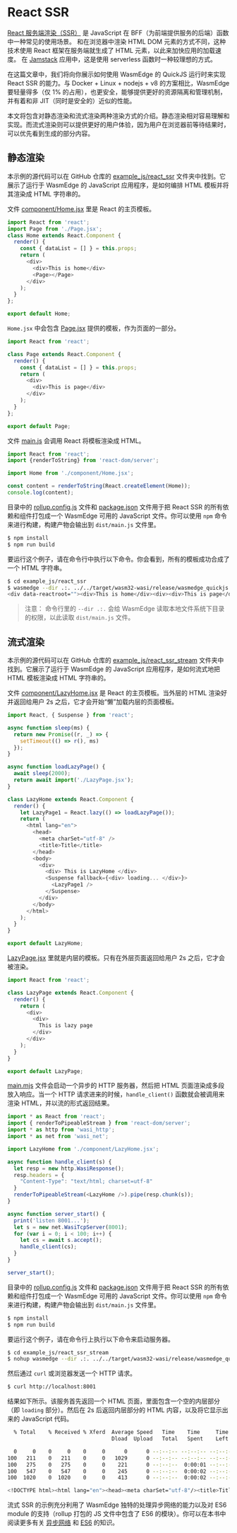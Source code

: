 # React SSR

[React 服务端渲染（SSR）](https://medium.com/jspoint/a-beginners-guide-to-react-server-side-rendering-ssr-bf3853841d55) 是 JavaScript 在 BFF（为前端提供服务的后端）函数中一种常见的使用场景。
和在浏览器中渲染 HTML DOM 元素的方式不同，这种技术使用 React 框架在服务端就生成了 HTML 元素，以此来加快应用的加载速度。
在 [Jamstack](https://jamstack.org/) 应用中，这是使用 serverless 函数时一种较理想的方式。

在这篇文章中，我们将向你展示如何使用 WasmEdge 的 QuickJS 运行时来实现 React SSR 的能力。与 Docker + Linux + nodejs + v8 的方案相比，WasmEdge 要轻量得多（仅 1% 的占用），也更安全，能够提供更好的资源隔离和管理机制，并有着和非 JIT（同时是安全的）近似的性能。

本文将包含对静态渲染和流式渲染两种渲染方式的介绍。静态渲染相对容易理解和实现。而流式渲染则可以提供更好的用户体验，因为用户在浏览器前等待结果时，可以优先看到生成的部分内容。

## 静态渲染

本示例的源代码可以在 GitHub 仓库的 [example_js/react_ssr](https://github.com/second-state/wasmedge-quickjs/tree/main/example_js/react_ssr) 文件夹中找到。它展示了运行于 WasmEdge 的 JavaScript 应用程序，是如何编排 HTML 模板并将其渲染成 HTML 字符串的。

文件 [component/Home.jsx](https://github.com/second-state/wasmedge-quickjs/blob/main/example_js/react_ssr/component/Home.jsx) 里是 React 的主页模板。

```javascript
import React from 'react';
import Page from './Page.jsx';
class Home extends React.Component {
  render() {
    const { dataList = [] } = this.props;
    return (
      <div>
        <div>This is home</div>
        <Page></Page>
      </div>
    );
  }
};

export default Home;
```

`Home.jsx` 中会包含 [Page.jsx](https://github.com/second-state/wasmedge-quickjs/blob/main/example_js/react_ssr/component/Page.jsx) 提供的模板，作为页面的一部分。

```javascript
import React from 'react';

class Page extends React.Component {
  render() {
    const { dataList = [] } = this.props;
    return (
      <div>
        <div>This is page</div>
      </div>
    );
  }
};

export default Page;
```

文件 [main.js](https://github.com/second-state/wasmedge-quickjs/blob/main/example_js/react_ssr/main.js) 会调用 React 将模板渲染成 HTML。

```javascript
import React from 'react';
import {renderToString} from 'react-dom/server';

import Home from './component/Home.jsx';

const content = renderToString(React.createElement(Home));
console.log(content);
```

目录中的 [rollup.config.js](https://github.com/second-state/wasmedge-quickjs/blob/main/example_js/react_ssr/rollup.config.js) 文件和 [package.json](https://github.com/second-state/wasmedge-quickjs/blob/main/example_js/react_ssr/package.json) 文件用于把 React SSR 的所有依赖和组件打包成一个 WasmEdge 可用的 JavaScript 文件。你可以使用 `npm` 命令来进行构建，构建产物会输出到 `dist/main.js` 文件里。

```bash
$ npm install
$ npm run build
```

要运行这个例子，请在命令行中执行以下命令。你会看到，所有的模板成功合成了一个 HTML 字符串。

```bash
$ cd example_js/react_ssr
$ wasmedge --dir .:. ../../target/wasm32-wasi/release/wasmedge_quickjs.wasm dist/main.js
<div data-reactroot=""><div>This is home</div><div><div>This is page</div></div></div>
```

> 注意： 命令行里的 `--dir .:.` 会给 WasmEdge 读取本地文件系统下目录的权限，以此读取 `dist/main.js` 文件。

## 流式渲染

本示例的源代码可以在 GitHub 仓库的 [example_js/react_ssr_stream](https://github.com/second-state/wasmedge-quickjs/tree/main/example_js/react_ssr_stream) 文件夹中找到。它展示了运行于 WasmEdge 的 JavaScript 应用程序，是如何流式地把 HTML 模板渲染成 HTML 字符串的。

文件 [component/LazyHome.jsx](https://github.com/second-state/wasmedge-quickjs/blob/main/example_js/react_ssr_stream/component/LazyHome.jsx) 是 React 的主页模板。当外层的 HTML 渲染好并返回给用户 2s 之后，它才会开始“懒”加载内层的页面模板。

```javascript
import React, { Suspense } from 'react';

async function sleep(ms) {
  return new Promise((r, _) => {
    setTimeout(() => r(), ms)
  });
}

async function loadLazyPage() {
  await sleep(2000);
  return await import('./LazyPage.jsx');
}

class LazyHome extends React.Component {
  render() {
    let LazyPage1 = React.lazy(() => loadLazyPage());
    return (
      <html lang="en">
        <head>
          <meta charSet="utf-8" />
          <title>Title</title>
        </head>
        <body>
          <div>
            <div> This is LazyHome </div>
            <Suspense fallback={<div> loading... </div>}>
              <LazyPage1 />
            </Suspense>
          </div>
        </body>
      </html>
    );
  }
}

export default LazyHome;
```

[LazyPage.jsx](https://github.com/second-state/wasmedge-quickjs/blob/main/example_js/react_ssr_stream/component/LazyPage.jsx) 里就是内层的模板。只有在外层页面返回给用户 2s 之后，它才会被渲染。

```javascript
import React from 'react';

class LazyPage extends React.Component {
  render() {
    return (
      <div>
        <div>
          This is lazy page
        </div>
      </div>
    );
  }
}

export default LazyPage;
```

[main.mjs](https://github.com/second-state/wasmedge-quickjs/blob/main/example_js/react_ssr_stream/main.mjs) 文件会启动一个异步的 HTTP 服务器，然后把 HTML 页面渲染成多段放入响应。当一个 HTTP 请求进来的时候，`handle_client()` 函数就会被调用来渲染 HTML，并以流的形式返回结果。

```javascript
import * as React from 'react';
import { renderToPipeableStream } from 'react-dom/server';
import * as http from 'wasi_http';
import * as net from 'wasi_net';

import LazyHome from './component/LazyHome.jsx';

async function handle_client(s) {
  let resp = new http.WasiResponse();
  resp.headers = {
    "Content-Type": "text/html; charset=utf-8"
  }
  renderToPipeableStream(<LazyHome />).pipe(resp.chunk(s));
}

async function server_start() {
  print('listen 8001...');
  let s = new net.WasiTcpServer(8001);
  for (var i = 0; i < 100; i++) {
    let cs = await s.accept();
    handle_client(cs);
  }
}

server_start();
```

目录中的 [rollup.config.js](https://github.com/second-state/wasmedge-quickjs/blob/main/example_js/react_ssr_stream/rollup.config.js) 文件和 [package.json](https://github.com/second-state/wasmedge-quickjs/blob/main/example_js/react_ssr_stream/package.json) 文件用于把 React SSR 的所有依赖和组件打包成一个 WasmEdge 可用的 JavaScript 文件。你可以使用 `npm` 命令来进行构建，构建产物会输出到 `dist/main.js` 文件里。

```bash
$ npm install
$ npm run build
```

要运行这个例子，请在命令行上执行以下命令来启动服务器。

```bash
$ cd example_js/react_ssr_stream
$ nohup wasmedge --dir .:. ../../target/wasm32-wasi/release/wasmedge_quickjs.wasm dist/main.mjs &
```

然后通过 `curl` 或浏览器发送一个 HTTP 请求。

```bash
$ curl http://localhost:8001
```

结果如下所示。该服务首先返回一个 HTML 页面，里面包含一个空的内层部分（即 `loading` 部分）。然后在 2s 后返回内层部分的 HTML 内容，以及将它显示出来的 JavaScript 代码。

```bash
  % Total    % Received % Xferd  Average Speed   Time    Time     Time  Current
                                 Dload  Upload   Total   Spent    Left  Speed

  0     0    0     0    0     0      0      0 --:--:-- --:--:-- --:--:--     0
100   211    0   211    0     0   1029      0 --:--:-- --:--:-- --:--:--  1024
100   275    0   275    0     0    221      0 --:--:--  0:00:01 --:--:--   220
100   547    0   547    0     0    245      0 --:--:--  0:00:02 --:--:--   245
100  1020    0  1020    0     0    413      0 --:--:--  0:00:02 --:--:--   413

<!DOCTYPE html><html lang="en"><head><meta charSet="utf-8"/><title>Title</title></head><body><div><div> This is LazyHome </div><!--$?--><template id="B:0"></template><div> loading... </div><!--/$--></div></body></html><div hidden id="S:0"><template id="P:1"></template></div><div hidden id="S:1"><div><div>This is lazy page</div></div></div><script>function $RS(a,b){a=document.getElementById(a);b=document.getElementById(b);for(a.parentNode.removeChild(a);a.firstChild;)b.parentNode.insertBefore(a.firstChild,b);b.parentNode.removeChild(b)};$RS("S:1","P:1")</script><script>function $RC(a,b){a=document.getElementById(a);b=document.getElementById(b);b.parentNode.removeChild(b);if(a){a=a.previousSibling;var f=a.parentNode,c=a.nextSibling,e=0;do{if(c&&8===c.nodeType){var d=c.data;if("/$"===d)if(0===e)break;else e--;else"$"!==d&&"$?"!==d&&"$!"!==d||e++}d=c.nextSibling;f.removeChild(c);c=d}while(c);for(;b.firstChild;)f.insertBefore(b.firstChild,c);a.data="$";a._reactRetry&&a._reactRetry()}};$RC("B:0","S:0")</script>
```

流式 SSR 的示例充分利用了 WasmEdge 独特的处理异步网络的能力以及对 ES6 module 的支持（rollup 打包的 JS 文件中包含了 ES6 的模块）。你可以在本书中阅读更多有关 [异步网络](networking.md) 和 [ES6](es6.md) 的知识。